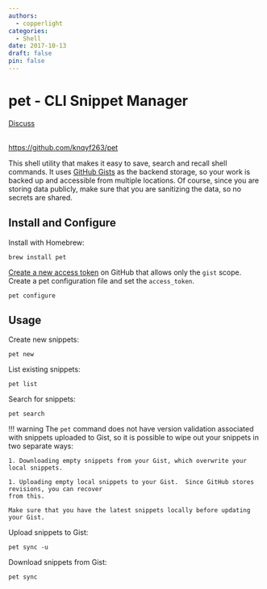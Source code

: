 ```yaml
---
authors:
  - copperlight
categories:
  - Shell
date: 2017-10-13
draft: false
pin: false
---
```


# pet - CLI Snippet Manager

<div class="meta">
  <span class="discuss"><a class="github-button" href="https://github.com/copperlight/copperlight.github.io/issues" data-icon="octicon-issue-opened" aria-label="Discuss copperlight/copperlight.github.io on GitHub">Discuss</a></span>
</div><br/>

<https://github.com/knqyf263/pet>

This shell utility that makes it easy to save, search and recall shell commands.  It uses
[GitHub Gists](https://gist.github.com/copperlight) as the backend storage, so your work is backed
up and accessible from multiple locations.  Of course, since you are storing data publicly, make
sure that you are sanitizing the data, so no secrets are shared.

## Install and Configure

Install with Homebrew:

```shell
brew install pet
```

[Create a new access token](https://github.com/settings/tokens) on GitHub that allows only the
`gist` scope.  Create a pet configuration file and set the `access_token`.

```shell
pet configure
```

## Usage

Create new snippets:

```shell
pet new
```

List existing snippets:

```shell
pet list
```

Search for snippets:

```shell
pet search
```

!!! warning
    The `pet` command does not have version validation associated with snippets uploaded to Gist,
    so it is possible to wipe out your snippets in two separate ways:

    1. Downloading empty snippets from your Gist, which overwrite your local snippets.

    1. Uploading empty local snippets to your Gist.  Since GitHub stores revisions, you can recover
    from this.

    Make sure that you have the latest snippets locally before updating your Gist.

Upload snippets to Gist:

```shell
pet sync -u
```

Download snippets from Gist:

```shell
pet sync
```
